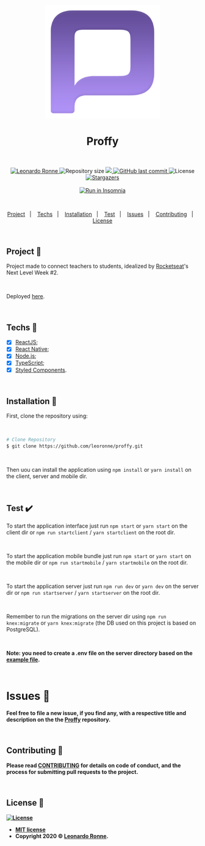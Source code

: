 <p align="center">
  <img src="assets\img\favicon.png" width="300px"/>
</p>

<h1 align="center">
  Proffy
</h1>

<br>


<p align="center">	
   <a href="https://www.linkedin.com/in/leoronne/">
      <img alt="Leonardo Ronne" src="https://img.shields.io/badge/-leoronne-8257E5?style=flat&logo=Linkedin&logoColor=white" />
   </a>
  <img alt="Repository size" src="https://img.shields.io/github/repo-size/leoronne/proffy?color=774DD6">

  <a aria-label="Completed" href="https://nextlevelweek.com/episodios/omnistack/edicao/2">
    <img src="https://img.shields.io/badge/Proffy-NLW 2.0-8257E5?logo=data:image/png;base64,iVBORw0KGgoAAAANSUhEUgAAABAAAAAQCAMAAAAoLQ9TAAAALVBMVEVHcExxWsF0XMJzXMJxWcFsUsD///9jRrzY0u6Xh9Gsn9n39fyMecy0qd2bjNJWBT0WAAAABHRSTlMA2Do606wF2QAAAGlJREFUGJVdj1cWwCAIBLEsRU3uf9xobDH8+GZwUYi8i6ucJwrxKE+7D0G9Q4vlYqtmCSjndr4CgCgzlyFgfKfKCVO0LrPKjmiqMxGXkJwNnXskqWG+1oSM+BSwD8f29YLNjvx/OQrn+g99oQSoNmt3PgAAAABJRU5ErkJggg=="></img>
  </a>
  <a href="https://github.com/leoronne/proffy/commits/master">
    <img alt="GitHub last commit" src="https://img.shields.io/github/last-commit/leoronne/proffy?color=774DD6">
  </a> 
  <img alt="License" src="https://img.shields.io/badge/license-MIT-8257E5">
  <a href="https://github.com/leoronne/proffy/stargazers">
    <img alt="Stargazers" src="https://img.shields.io/github/stars/leoronne/proffy?color=8257E5&logo=github">
  </a>
  <br>
  <br>
  <a href="https://insomnia.rest/run/?label=Proffy&uri=https%3A%2F%2Fgithub.com%2Fleoronne%2Fproffy%2Fblob%2Fmaster%2Fserver%2Fproffy-server.json" target="_blank"><img src="https://insomnia.rest/images/run.svg" alt="Run in Insomnia"></a>

</p>

<br>

<p align="center">
  <a href="#project-star2">Project</a>&nbsp;&nbsp;&nbsp;|&nbsp;&nbsp;&nbsp;
  <a href="#techs-rocket">Techs</a>&nbsp;&nbsp;&nbsp;|&nbsp;&nbsp;&nbsp;
  <a href="#installation-wrench">Installation</a>&nbsp;&nbsp;&nbsp;|&nbsp;&nbsp;&nbsp;
  <a href="#test-heavy_check_mark">Test</a>&nbsp;&nbsp;&nbsp;|&nbsp;&nbsp;&nbsp;
  <a href="#issues-bug">Issues</a>&nbsp;&nbsp;&nbsp;|&nbsp;&nbsp;&nbsp;
  <a href="#contributing-">Contributing</a>&nbsp;&nbsp;&nbsp;|&nbsp;&nbsp;&nbsp;
  <a href="#license-memo">License</a>
</p>

<br>

## Project :star2:

Project made to connect teachers to students, idealized by [Rocketseat](https://github.com/Rocketseat)'s Next Level Week #2.

<br>

Deployed [here](https://findproffy.web.app).

<br>

## Techs :rocket:

- [x] [ReactJS](https://reactjs.org);
- [x] [React Native](https://facebook.github.io/react-native/);
- [x] [Node.js](https://nodejs.org/en/);
- [x] [TypeScript](https://www.typescriptlang.org/);
- [x] [Styled Components](https://styled-components.com/).

<br>

## Installation :wrench:

First, clone the repository using:

<br>

```bash
# Clone Repository
$ git clone https://github.com/leoronne/proffy.git
```

<br>

Then uou can install the application using `npm install` or `yarn install` on the client, server and mobile dir.

<br>

## Test :heavy_check_mark:

To start the application interface just run `npm start` or `yarn start` on the client dir or `npm run startclient` / `yarn startclient` on the root dir.

<br>

To start the application mobile bundle just run `npm start` or `yarn start` on the mobile dir or `npm run startmobile` / `yarn startmobile` on the root dir.

<br>

To start the application server just run `npm run dev` or `yarn dev` on the server dir or `npm run startserver` / `yarn startserver` on the root dir.

<br>

Remember to run the migrations on the server dir using `npm run knex:migrate` or `yarn knex:migrate` (the DB used on this project is based on PostgreSQL).

<br>

<strong>Note: you need to create a .env file on the server directory based on the [example file](<https://github.com/leoronne/proffy/blob/master/server/.env%20(example).txt>).

<br>

# Issues :bug:

Feel free to **file a new issue**, if you find any, with a respective title and description on the the [Proffy](https://github.com/leoronne/proffy/issues) repository.

<br>

## Contributing 🤔

Please read [CONTRIBUTING](https://github.com/leoronne/twitter-ui-clone/blob/master/CONTRIBUTING.md) for details on code of conduct, and the process for submitting pull requests to the project.

<br>

## License :memo:

[![License](http://img.shields.io/:license-mit-blue.svg?style=flat-square)](http://badges.mit-license.org)

- **[MIT license](https://github.com/leoronne/twitter-ui-clone/blob/master/LICENSE)**
- Copyright 2020 © <a href="https://github.com/leoronne" target="_blank">Leonardo Ronne</a>.

##
